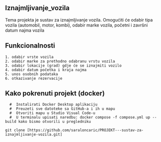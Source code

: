 ## Iznajmljivanje_vozila


Tema projekta je sustav za iznajmljivanje vozila. Omogućiti će odabir tipa vozila (automobil, motor, kombi), odabir marke vozila, početni i završni datum najma vozila

## Funkcionalnosti
    1. odabir vrste vozila 
    2. odabir marke za prethodno odabranu vrstu vozila
    3. odabir lokacije (grad) gdje će se iznajmiti vozilo
    4. odabir datum početka i kraja najma
    5. unos osobnih podataka
    6. otkazivanje rezervacije


## Kako pokrenuti projekt (docker)
      #  Instalirati Docker Desktop aplikaciju
      #  Preuzeti sve datoteke sa GitHub-a i ih u mapu
      #  Otvoriti mapu u Studio Visual Code-u
      #  U terminalu upisati naredbu: docker compose -f compose.yml up --build kako bismo otvorili u pregledniku

```
git clone [https://github.com/saraloncaric/PROJEKT---sustav-za-iznajmljivanje-vozila.git]
```

